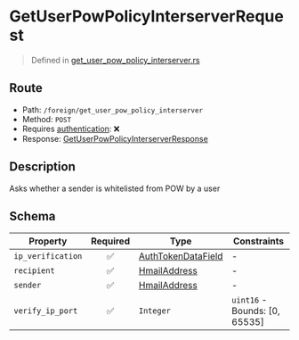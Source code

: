 # GetUserPowPolicyInterserverRequest
> Defined in [get_user_pow_policy_interserver.rs](../../../../../interface/src/interface/routes/foreign/get_user_pow_policy_interserver.rs)

## Route
- Path: `/foreign/get_user_pow_policy_interserver`
- Method: `POST`
- Requires [authentication](../../../../Flows/Authentication%20Flow.md): ❌
- Response: [GetUserPowPolicyInterserverResponse](GetUserPowPolicyInterserverResponse.md)

## Description
Asks whether a sender is whitelisted from POW by a user

## Schema

| Property | Required | Type | Constraints |
| --- | :---: | --- | --- |
| `ip_verification` | ✅ | [AuthTokenDataField](../../../fields/auth_token/AuthTokenDataField.md) |  -  |
| `recipient` | ✅ | [HmailAddress](../../../fields/hmail_address/HmailAddress.md) |  -  |
| `sender` | ✅ | [HmailAddress](../../../fields/hmail_address/HmailAddress.md) |  -  |
| `verify_ip_port` | ✅ | `Integer` | `uint16` - Bounds: [0, 65535] |



